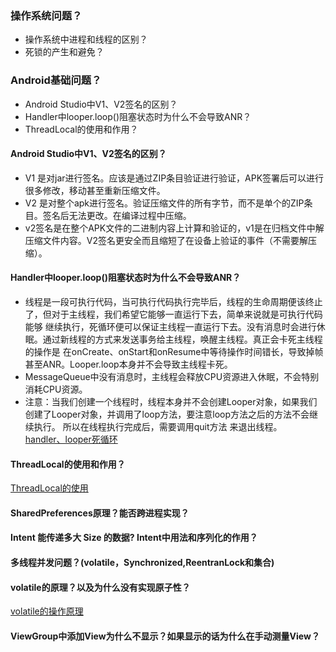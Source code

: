 ### 操作系统问题？
* 操作系统中进程和线程的区别？
* 死锁的产生和避免？

### Android基础问题？
* Android Studio中V1、V2签名的区别？
* Handler中looper.loop()阻塞状态时为什么不会导致ANR？
* ThreadLocal的使用和作用？



#### Android Studio中V1、V2签名的区别？
* V1 是对jar进行签名。应该是通过ZIP条目验证进行验证，APK签署后可以进行很多修改，移动甚至重新压缩文件。  
* V2 是对整个apk进行签名。验证压缩文件的所有字节，而不是单个的ZIP条目。签名后无法更改。在编译过程中压缩。   
* v2签名是在整个APK文件的二进制内容上计算和验证的，v1是在归档文件中解压缩文件内容。V2签名更安全而且缩短了在设备上验证的事件（不需要解压缩）。

#### Handler中looper.loop()阻塞状态时为什么不会导致ANR？
* 线程是一段可执行代码，当可执行代码执行完毕后，线程的生命周期便该终止了，但对于主线程，我们希望它能够一直运行下去，简单来说就是可执行代码能够
继续执行，死循环便可以保证主线程一直运行下去。没有消息时会进行休眠。通过新线程的方式来发送事务给主线程，唤醒主线程。真正会卡死主线程的操作是
在onCreate、onStart和onResume中等待操作时间错长，导致掉帧甚至ANR。Looper.loop本身并不会导致主线程卡死。  
* MessageQueue中没有消息时，主线程会释放CPU资源进入休眠，不会特别消耗CPU资源。  
* 注意：当我们创建一个线程时，线程本身并不会创建Looper对象，如果我们创建了Looper对象，并调用了loop方法，要注意loop方法之后的方法不会继续执行。
所以在线程执行完成后，需要调用quit方法 来退出线程。  
[handler、looper死循环](https://www.cnblogs.com/chenxibobo/p/9640472.html)

#### ThreadLocal的使用和作用？  
[ThreadLocal的使用](https://github.com/yudam/Android-question/blob/master/ThreadLocal%E8%A7%A3%E6%9E%90.md)

#### SharedPreferences原理？能否跨进程实现？


#### Intent 能传递多大 Size 的数据? Intent中用法和序列化的作用？

#### 多线程并发问题？(volatile，Synchronized,ReentranLock和集合)

#### volatile的原理？以及为什么没有实现原子性？
[volatile的操作原理](https://www.cnblogs.com/monkeysayhi/p/7654460.html)

#### ViewGroup中添加View为什么不显示？如果显示的话为什么在手动测量View？
